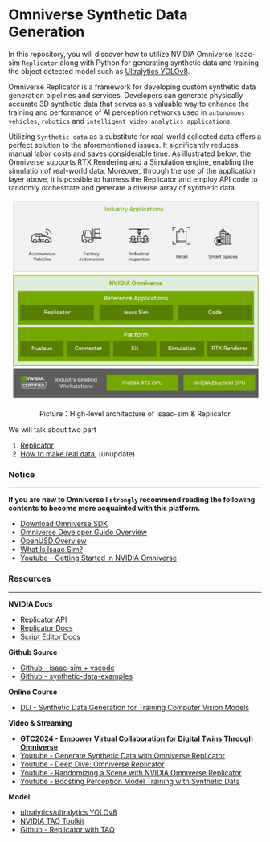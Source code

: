 ﻿# Omniverse Synthetic Data Generation
In this repository, you will discover how to utilize NVIDIA Omniverse Isaac-sim `Replicator` along with Python for generating synthetic data and training the object detected model such as [Ultralytics YOLOv8](https://docs.ultralytics.com/).

Omniverse Replicator is a framework for developing custom synthetic data generation pipelines and services. Developers can generate physically accurate 3D synthetic data that serves as a valuable way to enhance the training and performance of AI perception networks used in `autonomous vehicles`, `robotics` and `intelligent video analytics applications`.

Utilizing `Synthetic data` as a substitute for real-world collected data offers a perfect solution to the aforementioned issues. It significantly reduces manual labor costs and saves considerable time. As illustrated below, the Omniverse supports RTX Rendering and a Simulation engine, enabling the simulation of real-world data. Moreover, through the use of the application layer above, it is possible to harness the Replicator and employ API code to randomly orchestrate and generate a diverse array of synthetic data.
<p align="center">
<img height="400" src="./picture/architecture.png" >  
</p>
<p align="center">
Picture：High-level architecture of Isaac-sim & Replicator
</p>

We will talk about two part
1. [Replicator](./Replicator/README.md)
2. [How to make real data.](./Real%20Data/) (unupdate)

### Notice 
--- 
**If you are new to Omniverse I `strongly` recommend reading the following contents to become more acquainted with this platform.**

* [Download Omniverse SDK](https://www.nvidia.com/zh-tw/omniverse/download/)
* [Omniverse Developer Guide Overview](https://docs.omniverse.nvidia.com/dev-guide/latest/index.html)
* [OpenUSD Overview](https://docs.omniverse.nvidia.com/usd/latest/index.html)
* [What Is Isaac Sim?](https://docs.omniverse.nvidia.com/isaacsim/latest/overview.html)
* [Youtube - Getting Started in NVIDIA Omniverse](https://youtube.com/playlist?list=PL4w6jm6S2lztLazLC7P0I4SnX3gxdL1Ad&si=53X1ctpgo9Yc0pEn)


### Resources
---  

**NVIDIA Docs**
* [Replicator API](https://docs.omniverse.nvidia.com/py/replicator/1.11.8/index.html)
* [Replicator Docs](https://docs.omniverse.nvidia.com/extensions/latest/ext_replicator.html)
* [Script Editor Docs](https://docs.omniverse.nvidia.com/extensions/latest/ext_script-editor.html)  

**Github Source**
* [Github - isaac-sim + vscode](https://github.com/Toni-SM/semu.misc.vscode)
* [Github - synthetic-data-examples](https://github.com/NVIDIA-Omniverse/synthetic-data-examples)  

**Online Course**
* [DLI - Synthetic Data Generation for Training Computer Vision Models](https://learn.nvidia.com/courses/course-detail?course_id=course-v1:DLI+S-OV-10+V1)  

**Video & Streaming**
* [**GTC2024 - Empower Virtual Collaboration for Digital Twins Through Omniverse**](https://www.nvidia.com/en-us/on-demand/session/gtc24-s63282/)
* [Youtube - Generate Synthetic Data with Omniverse Replicator](https://www.youtube.com/watch?v=amVjqaABfU8&ab_channel=NVIDIAOmniverse)
* [Youtube - Deep Dive: Omniverse Replicator](https://www.youtube.com/watch?v=AGtIV5xgpYc&ab_channel=NVIDIAOmniverse)
* [Youtube - Randomizing a Scene with NVIDIA Omniverse Replicator](https://www.youtube.com/watch?v=5gBRbFqmZSE&ab_channel=NVIDIAOmniverse)
* [Youtube - Boosting Perception Model Training with Synthetic Data](https://www.youtube.com/watch?v=pR-vuZr7SiY&t=202s&ab_channel=SnorkelAI)

**Model**  
* [ultralytics/ultralytics YOLOv8](https://github.com/ultralytics/ultralytics)
* [NVIDIA TAO Toolkit](https://developer.nvidia.com/tao-toolkit)
* [Github - Replicator with TAO](https://github.com/NVIDIA-Omniverse/synthetic-data-examples/blob/main/end-to-end-workflows/palletjack_with_tao/cloud/training/cloud_train.ipynb)